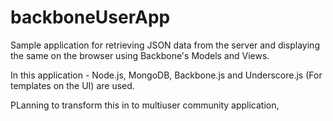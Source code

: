 backboneUserApp
===============

Sample application for retrieving JSON data from the server and displaying the same on the browser using Backbone's Models and Views.

In this application  - Node.js, MongoDB, Backbone.js and Underscore.js (For templates on the UI) are used.

PLanning to transform this in to multiuser community application,
